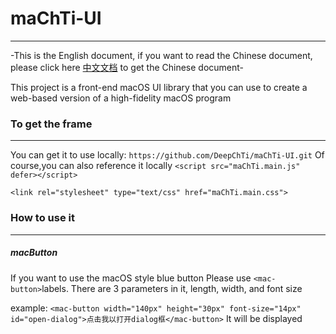 # maChTi-UI
---

-This is the English document, if you want to read the Chinese document, please click here [中文文档](docs/Chinese.md) to get the Chinese document-

This project is a front-end macOS UI library that you can use to create a web-based version of a high-fidelity macOS program

### To get the frame
---
You can get it to use locally:
```https://github.com/DeepChTi/maChTi-UI.git```
Of course,you can also reference it locally
```<script src="maChTi.main.js" defer></script>```

```<link rel="stylesheet" type="text/css" href="maChTi.main.css">```

### How to use it
---
##### macButton
If you want to use the macOS style blue button
Please use `<mac-button>`labels. 
There are 3 parameters in it, length, width, and font size

example:
`<mac-button width="140px" height="30px" font-size="14px" id="open-dialog">点击我以打开dialog框</mac-button>`
It will be displayed

